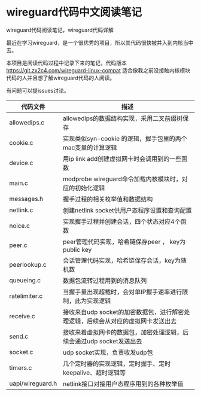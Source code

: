 # wireguard代码中文阅读笔记
wireguard代码阅读笔记，wireguard代码详解

最近在学习wireguard，是一个很优秀的项目，所以其代码很快被并入到内核当中去。

本项目是阅读代码过程中记录下来的笔记，代码版本 https://git.zx2c4.com/wireguard-linux-compat  适合像我之前没接触内核模块代码的人并且想了解wireguard代码的人阅读。

有问题可以提issues讨论。

|代码文件|描述|
|--|--|
|allowedips.c|allowedips的数据结构实现，采用二叉前缀树保存|
|cookie.c|实现类似syn-cookie 的逻辑，握手包里的两个mac变量的计算逻辑|
|device.c|用ip link add创建虚拟网卡时会调用到的一些函数|
|main.c|modprobe wireguard命令加载内核模块时，对应的初始化逻辑|
|messages.h|握手过程的相关枚举值和数据结构|
|netlink.c|创建netlink socket供用户态程序设置和查询配置|
|noice.c|实现握手过程并创建会话，四个状态对应4个函数|
|peer.c|peer管理代码实现，哈希链保存peer ， key为public key|
|peerlookup.c|会话管理代码实现，哈希链保存会话，key为随机数|
|queueing.c|数据包流转过程用到的消息队列|
|ratelimiter.c|当握手量出现超载时，会对单IP握手速率进行限制，此为实现逻辑|
|receive.c|接收来自udp socket的加密数据包，进行解密处理逻辑，后续会从对应的虚拟网卡发送出去|
|send.c|接收来着虚拟网卡的数据包，加密处理逻辑，后续会通过udp socket发送出去|
|socket.c|udp socket实现，负责收发udp包|
|timers.c|几个定时器的实现逻辑，定时握手、定时keepalive、超时逻辑等|
|uapi/wireguard.h|netlink接口对接用户态程序用到的各种枚举值|







